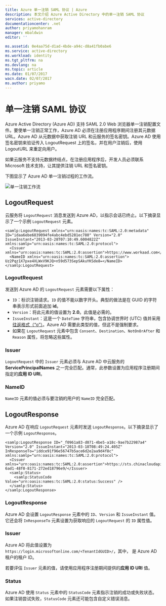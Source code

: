 ```yaml
---
title: Azure 单一注销 SAML 协议 | Azure
description: 本文介绍 Azure Active Directory 中的单一注销 SAML 协议
services: active-directory
documentationcenter: .net
author: priyamohanram
manager: mbaldwin
editor: ''

ms.assetid: 0e4aa75d-d1ad-4bde-a94c-d8a41fb0abe6
ms.service: active-directory
ms.workload: identity
ms.tgt_pltfrm: na
ms.devlang: na
ms.topic: article
ms.date: 01/07/2017
wacn.date: 02/07/2017
ms.author: priyamo
---
```


# 单一注销 SAML 协议
Azure Active Directory (Azure AD) 支持 SAML 2.0 Web 浏览器单一注销配置文件。要使单一注销正常工作，Azure AD 必须在注册应用程序期间注册其元数据 URL。Azure AD 从元数据中获取注销 URL 和云服务的签名密钥。Azure AD 使用签名密钥来验证传入 LogoutRequest 上的签名，并在用户注销后，使用 LogoutURL 来重定向用户。

如果云服务不支持元数据终结点，在注册应用程序后，开发人员必须联系 Microsoft 技术支持，让其提供注销 URL 和签名密钥。

下图显示了 Azure AD 单一注销过程的工作流。

![单一注销工作流](./media/active-directory-single-sign-out-protocol-reference/active-directory-saml-single-sign-out-workflow.png)

## LogoutRequest
云服务将 `LogoutRequest` 消息发送到 Azure AD，以指示会话已终止。以下摘录显示了一个示例 `LogoutRequest` 元素。

```
<samlp:LogoutRequest xmlns="urn:oasis:names:tc:SAML:2.0:metadata" ID="idaa6ebe6839094fe4abc4ebd5281ec780" Version="2.0" IssueInstant="2013-03-28T07:10:49.6004822Z" xmlns:samlp="urn:oasis:names:tc:SAML:2.0:protocol">
  <Issuer xmlns="urn:oasis:names:tc:SAML:2.0:assertion">https://www.workaad.com</Issuer>
  <NameID xmlns="urn:oasis:names:tc:SAML:2.0:assertion"> Uz2Pqz1X7pxe4XLWxV9KJQ+n59d573SepSAkuYKSde8=</NameID>
</samlp:LogoutRequest>
```

### LogoutRequest
发送到 Azure AD 的 `LogoutRequest` 元素需要以下属性：

- `ID`：标识注销请求。`ID` 的值不能以数字开头。典型的做法是在 GUID 的字符串表示形式前面追加 **id**。
- `Version`：将此元素的值设置为 **2.0**。此值是必需的。
- `IssueInstant`：这是一个 `DateTime` 字符串，包含协调世界时 (UTC) 值并采用[往返格式（“o”）](https://msdn.microsoft.com/zh-cn/library/az4se3k1.aspx)。Azure AD 需要此类型的值，但这不是强制要求。
- 如果在 `LogoutRequest` 元素中包含 `Consent`、`Destination`、`NotOnOrAfter` 和 `Reason` 属性，将忽略这些属性。

### Issuer
`LogoutRequest` 中的 `Issuer` 元素必须与 Azure AD 中云服务的 **ServicePrincipalNames** 之一完全匹配。通常，此参数设置为应用程序注册期间指定的**应用 ID URI**。

### NameID
`NameID` 元素的值必须与要注销的用户的 `NameID` 完全匹配。

## LogoutResponse
Azure AD 在响应 `LogoutRequest` 元素时发送 `LogoutResponse`。以下摘录显示了一个示例 `LogoutResponse`。

```
<samlp:LogoutResponse ID="_f0961a83-d071-4be5-a18c-9ae7b22987a4" Version="2.0" IssueInstant="2013-03-18T08:49:24.405Z" InResponseTo="iddce91f96e56747b5ace6d2e2aa9d4f8c" xmlns:samlp="urn:oasis:names:tc:SAML:2.0:protocol">
  <Issuer xmlns="urn:oasis:names:tc:SAML:2.0:assertion">https://sts.chinacloudapi.cn/82869000-6ad1-48f0-8171-272ed18796e9/</Issuer>
  <samlp:Status>
    <samlp:StatusCode Value="urn:oasis:names:tc:SAML:2.0:status:Success" />
  </samlp:Status>
</samlp:LogoutResponse>
```

### LogoutResponse
Azure AD 会设置 `LogoutResponse` 元素中的 `ID`、`Version` 和 `IssueInstant` 值。它还会将 `InResponseTo` 元素设置为获取响应的 `LogoutRequest` 的 `ID` 属性值。

### Issuer
Azure AD 将此值设置为 `https://login.microsoftonline.com/<TenantIdGUID>/`，其中，<TenantIdGUID> 是 Azure AD 租户的租户 ID。

若要评估 `Issuer` 元素的值，请使用应用程序注册期间提供的**应用 ID URI** 值。

### Status
Azure AD 使用 `Status` 元素中的 `StatusCode` 元素指示注销的成功或失败状态。如果注销尝试失败，`StatusCode` 元素还可能包含自定义错误消息。

<!---HONumber=Mooncake_0120_2017-->
<!---Update_Description: wording update -->